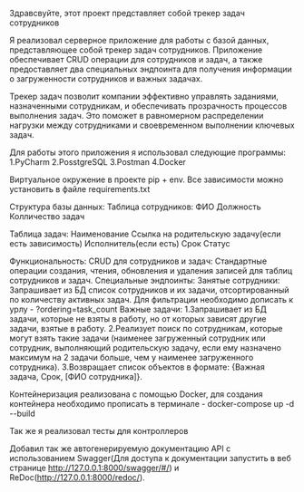 
Здравсвуйте, этот проект представляет собой трекер задач сотрудников

Я реализовал серверное приложение для работы с базой данных, представляющее собой трекер задач сотрудников. Приложение обеспечивает CRUD операции для сотрудников и задач, а также предоставляет два специальных эндпоинта для получения информации о загруженности сотрудников и важных задачах.

Трекер задач позволит компании эффективно управлять заданиями, назначенными сотрудникам, и обеспечивать прозрачность процессов выполнения задач. Это поможет в равномерном распределении нагрузки между сотрудниками и своевременном выполнении ключевых задач.

Для работы этого приложения я использовал следующие программы:
    1.PyCharm
    2.PosstgreSQL
    3.Postman
    4.Docker

Виртуальное окружение в проекте pip + env. Все зависимости можно установить в файле requirements.txt

Структура базы данных:
    Таблица сотрудников:
        ФИО
        Должность
        Колличество задач

Таблица задач:
    Наименование
    Ссылка на родительскую задачу(если есть зависимость)
    Исполнитель(если есть)
    Срок
    Статус

Функциональность:
    CRUD для сотрудников и задач:
        Стандартные операции создания, чтения, обновления и удаления записей для таблиц сотрудников и задач.
    Специальные эндпоинты:
            Занятые сотрудники:
                Запрашивает из БД список сотрудников и их задачи, отсортированный по количеству активных задач. Для фильтрации необходимо дописать к      урлу - ?ordering=task_count
    Важные задачи:
        1.Запрашивает из БД задачи, которые не взяты в работу, но от которых зависят другие задачи, взятые в работу.
        2.Реализует поиск по сотрудникам, которые могут взять такие задачи (наименее загруженный сотрудник или сотрудник, выполняющий              родительскую задачу, если ему назначено максимум на 2 задачи больше, чем у наименее загруженного сотрудника). 
        3.Возвращает список объектов в формате: {Важная задача, Срок, [ФИО сотрудника]}.

Контейнеризация реализована с помощью Docker, для создания контейнера необходимо прописать в терминале - docker-compose up -d --build

Так же я реализовал тесты для контроллеров

Добавил так же автогенерируемую документацию API с использованием Swagger(Для доступа к документации запустить в веб странице http://127.0.0.1:8000/swagger/#/) и ReDoc(http://127.0.0.1:8000/redoc/).
